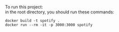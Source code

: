
To run this project:  
in the root directory, you should run these commands:

```docker
docker build -t spotify .
docker run --rm -it -p 3000:3000 spotify
```
